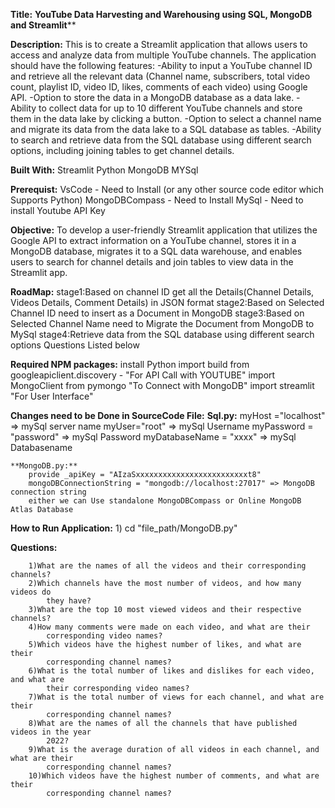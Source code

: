 
**Title:**
	**YouTube Data Harvesting and Warehousing using SQL, MongoDB and Streamlit****

**Description:**
	This is to create a Streamlit application that allows users to access and analyze data from multiple YouTube channels. The application should have the following features:
		-Ability to input a YouTube channel ID and retrieve all the relevant data (Channel name, subscribers, total video count, playlist ID, video ID, 		 likes, comments of each video) using Google API.
		-Option to store the data in a MongoDB database as a data lake.
		-Ability to collect data for up to 10 different YouTube channels and store them in the data lake by clicking a button.
		-Option to select a channel name and migrate its data from the data lake to a SQL database as tables.
		-Ability to search and retrieve data from the SQL database using different search options, including joining tables to get channel details.
		
**Built With:**
	Streamlit
	Python
	MongoDB
	MYSql
	
**Prerequist:**
	VsCode - Need to Install (or any other source code editor which Supports Python)
	MongoDBCompass - Need to Install
	MySql - Need to install
	Youtube API Key
	
**Objective:**
	To develop a user-friendly Streamlit application that utilizes the Google API to extract information on a YouTube channel, 
	stores it in a MongoDB database, migrates it to a SQL data warehouse, 
	and enables users to search for channel details and join tables to view data in the Streamlit app.
	
**RoadMap:**
	stage1:Based on channel ID get all the Details(Channel Details, Videos Details, Comment Details) in JSON format
	stage2:Based on Selected Channel ID need to insert as a Document in MongoDB 
	stage3:Based on Selected Channel Name need to Migrate the Document from MongoDB to MySql
	stage4:Retrieve data from the SQL database using different search options Questions Listed below

**Required NPM packages:**
	install Python
	import build from googleapiclient.discovery - "For API Call with YOUTUBE"
	import MongoClient from pymongo "To Connect with MongoDB"
	import streamlit "For User Interface"

**Changes need to be Done in SourceCode File:**
	**Sql.py:**
		myHost ="localhost" => mySql server name
		myUser="root" => mySql Username
		myPassword = "password" => mySql Password
		myDatabaseName = "xxxx" => mySql Databasename
		
	**MongoDB.py:**
		provide _apiKey = "AIzaSxxxxxxxxxxxxxxxxxxxxxxxxxt8"
		mongoDBConnectionString = "mongodb://localhost:27017" => MongoDB connection string
		either we can Use standalone MongoDBCompass or Online MongoDB Atlas Database

**How to Run Application:**
	1) cd "file_path/MongoDB.py" 

**Questions:**

		1)What are the names of all the videos and their corresponding channels?
		2)Which channels have the most number of videos, and how many videos do
			they have?
		3)What are the top 10 most viewed videos and their respective channels?
		4)How many comments were made on each video, and what are their
			corresponding video names?
		5)Which videos have the highest number of likes, and what are their 
			corresponding channel names?
		6)What is the total number of likes and dislikes for each video, and what are 
			their corresponding video names?
		7)What is the total number of views for each channel, and what are their 
			corresponding channel names?
		8)What are the names of all the channels that have published videos in the year
			2022?
		9)What is the average duration of all videos in each channel, and what are their 
			corresponding channel names?
		10)Which videos have the highest number of comments, and what are their 
			corresponding channel names?
